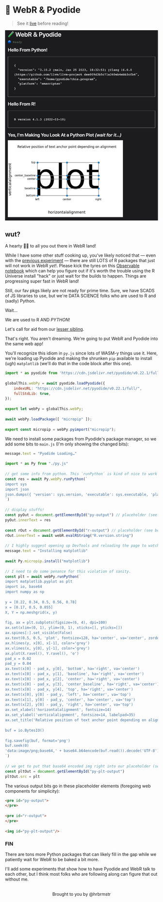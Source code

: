 # 🧪 WebR & Pyodide

>See it [live](https://rud.is/w/webr-pyodide/) before reading!

![](img/preview.png)

## wut?

A hearty 👋🏼 to all you out there in WebR land!

While I have some other stuff cooking up, you've likely noticed that — even with the [previous experiment](https://rud.is/w/webr-file) — there are still LOTS of R packages that just will not work in WebR _yet_!. Please kick the tyres on this [Observable notebook](https://observablehq.com/@hrbrmstr/fiddling-with-r-universe-webr) which can help you figure out if it's worth the trouble using the R Universe install "hack" or just wait for the builds to happen. Things are progressing super fast in WebR land!

Still, our fav pkgs likely are not ready for prime time. Sure, we have SCADS of JS libraries to use, but we're DATA SCIENCE folks who are used to R and (sadly) Python.

Wait…

We are used to R AND _PYTHON_!

Let's call for aid from our [lesser sibling](https://pyodide.org/en/stable/).

That's right. You aren't dreaming. We're going to put WebR and Pyodide into the same web app!

You'll recognize this idiom in `py.js` since lots of WASM-y things use it. Here, we're loading up Pyodide and making the shrunken `pip` available to install (ugh) `matplotlib` (we'll do that in the code block after this one).

```js
import * as pyodide from 'https://cdn.jsdelivr.net/pyodide/v0.22.1/full/pyodide.mjs'

globalThis.webPy = await pyodide.loadPyodide({
	indexURL: "https://cdn.jsdelivr.net/pyodide/v0.22.1/full/",
	fullStdLib: true,
});

export let webPy = globalThis.webPy;

await webPy.loadPackage([ "micropip" ]);

export const micropip = webPy.pyimport("micropip");
```

We need to install some packages from Pyodide's package manager, so we add some bits to `main.js` (I'm only showing the changed bits):

```js
message.text = "Pyodide Loading…"

import * as Py from "./py.js"

// get some info from python. This `runPython` is kind of nice to work with tbh.
const res = await Py.webPy.runPython(`
import sys
import json
json.dumps({ 'version': sys.version, 'executable': sys.executable, 'platform': sys.platform }, indent=2)
`)

// display stuffs!
const pyOut = document.getElementById("py-output") // placeholder (see below)
pyOut.innerText = res

const rOut = document.getElementById("r-output") // placeholder (see below)
rOut.innerText = await webR.evalRString("R.version.string")

// I highly suggest opening up DevTools and reloading the page to watch this
message.text = "Installing matplotlib"

await Py.micropip.install("matplotlib")

// I need to do some penance for this violation of sanity.
const plt = await webPy.runPython(`
import matplotlib.pyplot as plt
import io, base64
import numpy as np

y = [0.22, 0.34, 0.5, 0.56, 0.78]
x = [0.17, 0.5, 0.855]
X, Y = np.meshgrid(x, y)

fig, ax = plt.subplots(figsize=(6, 4), dpi=100)
ax.set(xlim=(0, 1), ylim=(0, 1), xticks=[], yticks=[])
ax.spines[:].set_visible(False)
ax.text(0.5, 0.5, 'plot', fontsize=128, ha='center', va='center', zorder=1)
ax.hlines(y, x[0], x[-1], color='grey')
ax.vlines(x, y[0], y[-1], color='grey')
ax.plot(X.ravel(), Y.ravel(), 'o')
pad_x = 0.02
pad_y = 0.04
ax.text(x[0] - pad_x, y[0], 'bottom', ha='right', va='center')
ax.text(x[0] - pad_x, y[1], 'baseline', ha='right', va='center')
ax.text(x[0] - pad_x, y[2], 'center', ha='right', va='center')
ax.text(x[0] - pad_x, y[3], 'center_baseline', ha='right', va='center')
ax.text(x[0] - pad_x, y[4], 'top', ha='right', va='center')
ax.text(x[0], y[0] - pad_y, 'left', ha='center', va='top')
ax.text(x[1], y[0] - pad_y, 'center', ha='center', va='top')
ax.text(x[2], y[0] - pad_y, 'right', ha='center', va='top')
ax.set_xlabel('horizontalalignment', fontsize=14)
ax.set_ylabel('verticalalignment', fontsize=14, labelpad=35)
ax.set_title('Relative position of text anchor point depending on alignment')

buf = io.BytesIO()

fig.savefig(buf, format='png')
buf.seek(0)
'data:image/png;base64,' + base64.b64encode(buf.read()).decode('UTF-8')
`)

// we get to put that base64 encoded img right into our placeholder (see below)!
const pltOut = document.getElementById("py-plt-output") 
pltOut.src = plt
```

The various output bits go in these placeholder elements (foregoing web components for simplicity):

```html
<pre id="py-output">
</pre>

<pre id="r-output">
</pre>

<img id="py-plt-output"/>
```

### FIN

There are tons more Python packages that can likely fill in the gap while we patiently wait for WebR to be baked a bit more.

I'll add some experiments that show how to have Pyodide and WebR talk to each other, but I think most folks who are following along can figure that out without me.

<p style="text-align:center;margin-top:2rem;">Brought to you by @hrbrmstr</p>
